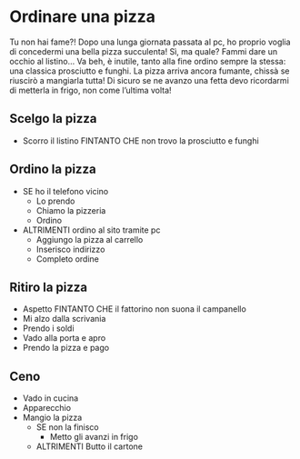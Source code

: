 # Ordinare una pizza
Tu non hai fame?!
Dopo una lunga giornata passata al pc, ho proprio voglia di concedermi una bella pizza succulenta! Sì, ma quale? Fammi dare un occhio al listino… Va beh, è inutile, tanto alla fine ordino sempre la stessa: una classica prosciutto e funghi. La pizza arriva ancora fumante, chissà se riuscirò a mangiarla tutta!
Di sicuro se ne avanzo una fetta devo ricordarmi di metterla in frigo, non come l’ultima volta! 


   
## Scelgo la pizza
   - Scorro il listino FINTANTO CHE non trovo la prosciutto e funghi 

## Ordino la pizza
   - SE ho il telefono vicino
      - Lo prendo
      - Chiamo la pizzeria
      - Ordino
   - ALTRIMENTI ordino al sito tramite pc
      - Aggiungo la pizza al carrello
      - Inserisco indirizzo
      - Completo ordine 
    
    
## Ritiro la pizza
   - Aspetto FINTANTO CHE il fattorino non suona il campanello
   - Mi alzo dalla scrivania
   - Prendo i soldi
   - Vado alla porta e apro
   - Prendo la pizza e pago


## Ceno
   - Vado in cucina
   - Apparecchio
   - Mangio la pizza
     - SE non la finisco
       - Metto gli avanzi in frigo
     - ALTRIMENTI Butto il cartone
   



